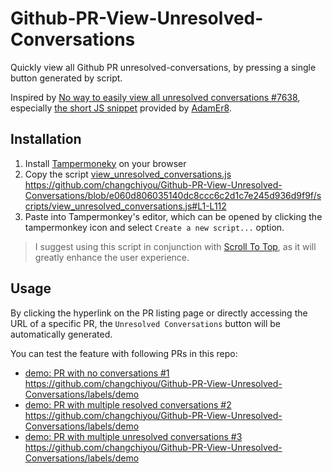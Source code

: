 # Github-PR-View-Unresolved-Conversations

Quickly view all Github PR unresolved-conversations, by pressing a single button generated by script.

Inspired by [No way to easily view all unresolved conversations #7638](https://github.com/orgs/community/discussions/7638), especially [the short JS snippet](https://github.com/orgs/community/discussions/7638#discussioncomment-3083505) provided by [AdamEr8](https://github.com/AdamEr8).

## Installation

1. Install [Tampermoneky](https://chrome.google.com/webstore/detail/tampermonkey/dhdgffkkebhmkfjojejmpbldmpobfkfo) on your browser
2. Copy the script [view_unresolved_conversations.js](/scripts/view_unresolved_conversations.js)
   https://github.com/changchiyou/Github-PR-View-Unresolved-Conversations/blob/e060d806035140dc8ccc6c2d1c7e245d936d9f9f/scripts/view_unresolved_conversations.js#L1-L112
3. Paste into Tampermonkey's editor, which can be opened by clicking the tampermonkey icon and select `Create a new script...` option.

> I suggest using this script in conjunction with [Scroll To Top](https://github.com/pratikabu/scrolltotop), as it will greatly enhance the user experience.

## Usage

By clicking the hyperlink on the PR listing page or directly accessing the URL of a specific PR, the `Unresolved Conversations` button will be automatically generated.

You can test the feature with following PRs in this repo:

- [demo: PR with no conversations #1](https://github.com/changchiyou/Github-PR-View-Unresolved-Conversations/pull/1) https://github.com/changchiyou/Github-PR-View-Unresolved-Conversations/labels/demo
- [demo: PR with multiple resolved conversations #2](https://github.com/changchiyou/Github-PR-View-Unresolved-Conversations/pull/2) https://github.com/changchiyou/Github-PR-View-Unresolved-Conversations/labels/demo
- [demo: PR with multiple unresolved conversations #3](https://github.com/changchiyou/Github-PR-View-Unresolved-Conversations/pull/3) https://github.com/changchiyou/Github-PR-View-Unresolved-Conversations/labels/demo
